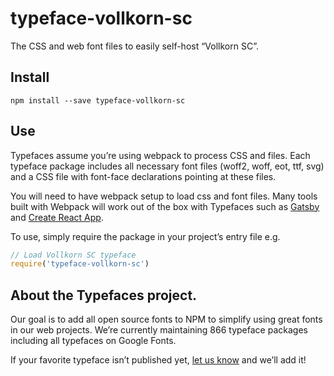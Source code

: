 
# typeface-vollkorn-sc

The CSS and web font files to easily self-host “Vollkorn SC”.

## Install

`npm install --save typeface-vollkorn-sc`

## Use

Typefaces assume you’re using webpack to process CSS and files. Each typeface
package includes all necessary font files (woff2, woff, eot, ttf, svg) and
a CSS file with font-face declarations pointing at these files.

You will need to have webpack setup to load css and font files. Many tools built
with Webpack will work out of the box with Typefaces such as [Gatsby](https://github.com/gatsbyjs/gatsby)
and [Create React App](https://github.com/facebookincubator/create-react-app).

To use, simply require the package in your project’s entry file e.g.

```javascript
// Load Vollkorn SC typeface
require('typeface-vollkorn-sc')
```

## About the Typefaces project.

Our goal is to add all open source fonts to NPM to simplify using great fonts in
our web projects. We’re currently maintaining 866 typeface packages
including all typefaces on Google Fonts.

If your favorite typeface isn’t published yet, [let us know](https://github.com/KyleAMathews/typefaces)
and we’ll add it!
